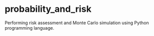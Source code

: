# probability_and_risk
Performing risk assessment and Monte Carlo simulation using Python programming language.
